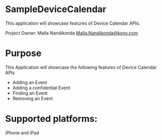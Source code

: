 SampleDeviceCalendar
====================

This application will showcase features of Device Calendar APIs.

Project Owner: Malla Nandikonda <Malla.Nandikonda@kony.com>

# Purpose
This Application will showcase the following features of Device Calendar APIs

* Adding an Event
* Adding a confidential Event
* Finding an Event
* Removing an Event

# Supported platforms:
iPhone and iPad
